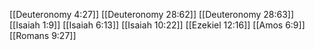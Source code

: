 [[Deuteronomy 4:27]]
[[Deuteronomy 28:62]]
[[Deuteronomy 28:63]]
[[Isaiah 1:9]]
[[Isaiah 6:13]]
[[Isaiah 10:22]]
[[Ezekiel 12:16]]
[[Amos 6:9]]
[[Romans 9:27]]

